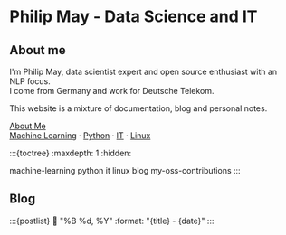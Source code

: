 # Philip May - Data Science and IT

## About me

I'm Philip May, data scientist expert and open source enthusiast with an NLP focus.\
I come from Germany and work for Deutsche Telekom.

This website is a mixture of documentation, blog and personal notes.

[About Me](#my-oss-contribs)\
[Machine Learning](#ml-main) ·
[Python](#python-main) ·
[IT](#it-main) ·
[Linux](#linux-main)

:::{toctree}
:maxdepth: 1
:hidden:

machine-learning
python
it
linux
blog
my-oss-contributions
:::

## Blog

:::{postlist}
:date: "%B %d, %Y"
:format: "{title} - {date}"
:::
